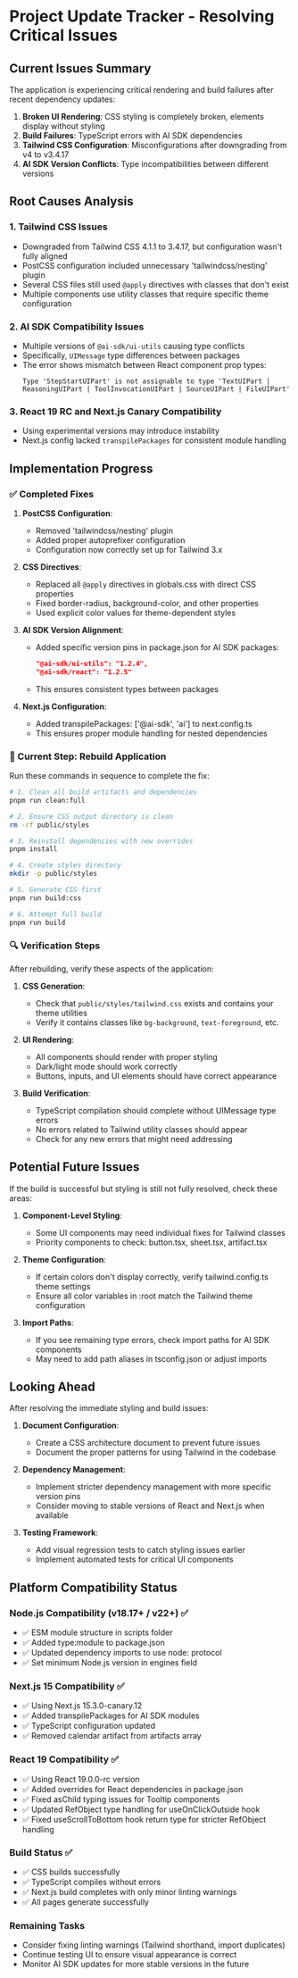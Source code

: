 # Project Update Tracker - Resolving Critical Issues

## Current Issues Summary
The application is experiencing critical rendering and build failures after recent dependency updates:

1. **Broken UI Rendering**: CSS styling is completely broken, elements display without styling
2. **Build Failures**: TypeScript errors with AI SDK dependencies
3. **Tailwind CSS Configuration**: Misconfigurations after downgrading from v4 to v3.4.17
4. **AI SDK Version Conflicts**: Type incompatibilities between different versions

## Root Causes Analysis

### 1. Tailwind CSS Issues
- Downgraded from Tailwind CSS 4.1.1 to 3.4.17, but configuration wasn't fully aligned
- PostCSS configuration included unnecessary 'tailwindcss/nesting' plugin
- Several CSS files still used `@apply` directives with classes that don't exist
- Multiple components use utility classes that require specific theme configuration

### 2. AI SDK Compatibility Issues
- Multiple versions of `@ai-sdk/ui-utils` causing type conflicts
- Specifically, `UIMessage` type differences between packages
- The error shows mismatch between React component prop types:
  ```
  Type 'StepStartUIPart' is not assignable to type 'TextUIPart | ReasoningUIPart | ToolInvocationUIPart | SourceUIPart | FileUIPart'
  ```

### 3. React 19 RC and Next.js Canary Compatibility
- Using experimental versions may introduce instability
- Next.js config lacked `transpilePackages` for consistent module handling

## Implementation Progress

### ✅ Completed Fixes

1. **PostCSS Configuration**:
   - Removed 'tailwindcss/nesting' plugin
   - Added proper autoprefixer configuration
   - Configuration now correctly set up for Tailwind 3.x

2. **CSS Directives**:
   - Replaced all `@apply` directives in globals.css with direct CSS properties
   - Fixed border-radius, background-color, and other properties
   - Used explicit color values for theme-dependent styles

3. **AI SDK Version Alignment**:
   - Added specific version pins in package.json for AI SDK packages:
     ```json
     "@ai-sdk/ui-utils": "1.2.4",
     "@ai-sdk/react": "1.2.5"
     ```
   - This ensures consistent types between packages

4. **Next.js Configuration**:
   - Added transpilePackages: ['@ai-sdk', 'ai'] to next.config.ts
   - This ensures proper module handling for nested dependencies

### 🔄 Current Step: Rebuild Application

Run these commands in sequence to complete the fix:

```bash
# 1. Clean all build artifacts and dependencies
pnpm run clean:full

# 2. Ensure CSS output directory is clean
rm -rf public/styles

# 3. Reinstall dependencies with new overrides
pnpm install

# 4. Create styles directory
mkdir -p public/styles

# 5. Generate CSS first
pnpm run build:css

# 6. Attempt full build
pnpm run build
```

### 🔍 Verification Steps

After rebuilding, verify these aspects of the application:

1. **CSS Generation**: 
   - Check that `public/styles/tailwind.css` exists and contains your theme utilities
   - Verify it contains classes like `bg-background`, `text-foreground`, etc.

2. **UI Rendering**:
   - All components should render with proper styling
   - Dark/light mode should work correctly
   - Buttons, inputs, and UI elements should have correct appearance

3. **Build Verification**:
   - TypeScript compilation should complete without UIMessage type errors
   - No errors related to Tailwind utility classes should appear
   - Check for any new errors that might need addressing

## Potential Future Issues

If the build is successful but styling is still not fully resolved, check these areas:

1. **Component-Level Styling**:
   - Some UI components may need individual fixes for Tailwind classes
   - Priority components to check: button.tsx, sheet.tsx, artifact.tsx
   
2. **Theme Configuration**:
   - If certain colors don't display correctly, verify tailwind.config.ts theme settings
   - Ensure all color variables in :root match the Tailwind theme configuration

3. **Import Paths**:
   - If you see remaining type errors, check import paths for AI SDK components
   - May need to add path aliases in tsconfig.json or adjust imports

## Looking Ahead

After resolving the immediate styling and build issues:

1. **Document Configuration**:
   - Create a CSS architecture document to prevent future issues
   - Document the proper patterns for using Tailwind in the codebase

2. **Dependency Management**:
   - Implement stricter dependency management with more specific version pins
   - Consider moving to stable versions of React and Next.js when available

3. **Testing Framework**:
   - Add visual regression tests to catch styling issues earlier
   - Implement automated tests for critical UI components

## Platform Compatibility Status

### Node.js Compatibility (v18.17+ / v22+) ✅
- ✅ ESM module structure in scripts folder
- ✅ Added type:module to package.json
- ✅ Updated dependency imports to use node: protocol
- ✅ Set minimum Node.js version in engines field

### Next.js 15 Compatibility ✅
- ✅ Using Next.js 15.3.0-canary.12 
- ✅ Added transpilePackages for AI SDK modules
- ✅ TypeScript configuration updated
- ✅ Removed calendar artifact from artifacts array

### React 19 Compatibility ✅
- ✅ Using React 19.0.0-rc version
- ✅ Added overrides for React dependencies in package.json
- ✅ Fixed asChild typing issues for Tooltip components
- ✅ Updated RefObject type handling for useOnClickOutside hook
- ✅ Fixed useScrollToBottom hook return type for stricter RefObject handling

### Build Status ✅
- ✅ CSS builds successfully
- ✅ TypeScript compiles without errors
- ✅ Next.js build completes with only minor linting warnings
- ✅ All pages generate successfully 

### Remaining Tasks
- Consider fixing linting warnings (Tailwind shorthand, import duplicates)
- Continue testing UI to ensure visual appearance is correct
- Monitor AI SDK updates for more stable versions in the future 